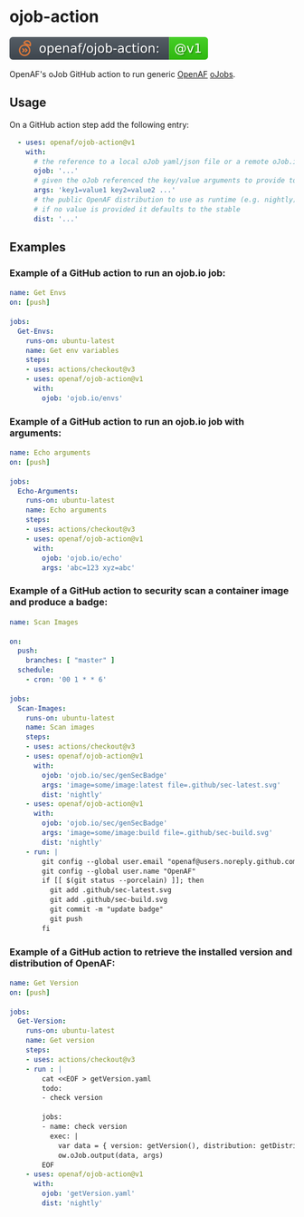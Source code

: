 # ojob-action

![version](.github/ojobs/version.svg)

OpenAF's oJob GitHub action to run generic [OpenAF](https://docs.openaf.io) [oJobs](https://docs.openaf.io/docs/concepts/oJob.html).

## Usage

On a GitHub action step add the following entry:

````yaml
  - uses: openaf/ojob-action@v1
    with:
      # the reference to a local oJob yaml/json file or a remote oJob.io
      ojob: '...' 
      # given the oJob referenced the key/value arguments to provide to it
      args: 'key1=value1 key2=value2 ...'
      # the public OpenAF distribution to use as runtime (e.g. nightly)
      # if no value is provided it defaults to the stable
      dist: '...'
````

## Examples

### Example of a GitHub action to run an ojob.io job:

````yaml
name: Get Envs
on: [push]

jobs:
  Get-Envs:
    runs-on: ubuntu-latest
    name: Get env variables
    steps:
    - uses: actions/checkout@v3
    - uses: openaf/ojob-action@v1
      with:
        ojob: 'ojob.io/envs'
````

### Example of a GitHub action to run an ojob.io job with arguments:

````yaml
name: Echo arguments
on: [push]

jobs:
  Echo-Arguments:
    runs-on: ubuntu-latest
    name: Echo arguments
    steps:
    - uses: actions/checkout@v3
    - uses: openaf/ojob-action@v1
      with:
        ojob: 'ojob.io/echo'
        args: 'abc=123 xyz=abc'
````

### Example of a GitHub action to security scan a container image and produce a badge:

````yaml
name: Scan Images

on:
  push:
    branches: [ "master" ]
  schedule:
    - cron: '00 1 * * 6'

jobs:
  Scan-Images:
    runs-on: ubuntu-latest
    name: Scan images
    steps:
    - uses: actions/checkout@v3
    - uses: openaf/ojob-action@v1
      with:
        ojob: 'ojob.io/sec/genSecBadge'
        args: 'image=some/image:latest file=.github/sec-latest.svg'
        dist: 'nightly'
    - uses: openaf/ojob-action@v1
      with:
        ojob: 'ojob.io/sec/genSecBadge'
        args: 'image=some/image:build file=.github/sec-build.svg'
        dist: 'nightly'
    - run: |
        git config --global user.email "openaf@users.noreply.github.com"
        git config --global user.name "OpenAF"
        if [[ $(git status --porcelain) ]]; then
          git add .github/sec-latest.svg
          git add .github/sec-build.svg
          git commit -m "update badge"
          git push
        fi
````

### Example of a GitHub action to retrieve the installed version and distribution of OpenAF:

````yaml
name: Get Version
on: [push]

jobs:
  Get-Version:
    runs-on: ubuntu-latest
    name: Get version
    steps:
    - uses: actions/checkout@v3
    - run : |
        cat <<EOF > getVersion.yaml
        todo:
        - check version
        
        jobs:
        - name: check version
          exec: |
            var data = { version: getVersion(), distribution: getDistribution() }
            ow.oJob.output(data, args)
        EOF
    - uses: openaf/ojob-action@v1
      with:
        ojob: 'getVersion.yaml'
        dist: 'nightly'
````
